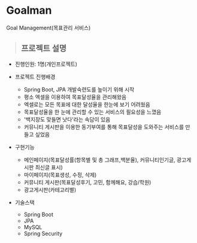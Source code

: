 # Goalman
Goal Management(목표관리 서비스)

> ## 프로젝트 설명

* 진행인원: 1명(개인프로젝트)

* 프로젝트 진행배경
  - Spring Boot, JPA 개발숙련도를 높이기 위해 시작
  - 평소 엑셀을 이용하여 목표달성율을 관리해왔음
  - 엑셀로는 모든 목표에 대한 달성율을 한눈에 보기 어려웠음
  - 목표달성율을 한 눈에 관리할 수 있는 서비스의 필요성을 느꼈음
  - '백지장도 맞들면 낫다'라는 속담이 있음
  - 커뮤니티 게시판을 이용한 동기부여를 통해 목표달성을 도와주는 서비스를 만들고 싶었음


* 구현기능
  - 메인페이지(목표달성률(항목별 및 총 그래프,백분율), 커뮤니티인기글, 광고게시판 최신글 표시)
  - 마이페이지(목표생성, 수정, 삭제)
  - 커뮤니티 게시판(목표달성후기, 고민, 함께해요, 강습/학원)
  - 광고게시판(카테고리별)

* 기술스택
  - Spring Boot
  - JPA
  - MySQL
  - Spring Security
